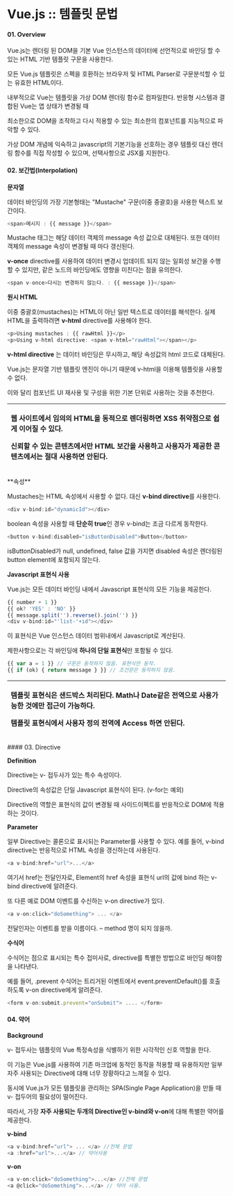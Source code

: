 # Vue.js :: 템플릿 문법

#### 01. Overview

Vue.js는 렌더링 된 DOM을 기본 Vue 인스턴스의 데이터에 선언적으로 바인딩 할 수 있는 HTML 기반 템플릿 구문을 사용한다.

모든 Vue.js 템플릿은 스펙을 호환하는 브라우저 및 HTML Parser로 구문분석할 수 있는 유효한 HTML이다.

내부적으로 Vue는 템플릿을 가상 DOM 렌더링 함수로 컴파일한다. 반응형 시스템과 결합된 Vue는 앱 상태가 변경될 때

최소한으로 DOM을 조작하고 다시 적용할 수 있는 최소한의 컴포넌트를 지능적으로 파악할 수 있다.

가상 DOM 개념에 익숙하고 javascript의 기본기능을 선호하는 경우 템플릿 대신 렌더링 함수를 직접 작성할 수 있으며, 선택사항으로 JSX를 지원한다.

#### 02. 보간법\(Interpolation\)

**문자열**

 데이터 바인딩의 가장 기본형태는 "Mustache"  구문\(이중 중괄호\)을 사용한 텍스트 보간이다.

```javascript
<span>메시지 : {{ message }}</span>
```

 Mustache 태그는 해당 데이터 객체의 message 속성 값으로 대체된다. 또한 데이터 객체의 message 속성이 변경될 때 마다 갱신된다.

 **v-once** directive를 사용하여 데이터 변경시 업데이트 되지 않는 일회성 보간을 수행할 수 있지만, 같은 노드의 바인딩에도 영향을 미친다는 점을 유의한다.

```javascript
<span v-once>다시는 변경하지 않는다. : {{ message }}</span>
```

**원시 HTML**

 이중 중괄호\(mustaches\)는 HTML이 아닌 일반 텍스트로 데이터를 해석한다. 실제 HTML을 출력하려면 **v-html** directive를 사용해야 한다.

```javascript
<p>Using mustaches : {{ rawHtml }}</p>
<p>Using v-html directive: <span v-html="rawHtml"></span></p>
```

 **v-html directive** 는 데이터 바인딩은 무시하고, 해당 속성값의 html 코드로 대체된다.

 Vue.js는 문자열 기반 템플릿 엔진이 아니기 때문에 v-html을 이용해 템플릿을 사용할 수 없다.

 이와 달리 컴포넌트 UI 재사용 및 구성을 위한 기본 단위로 사용하는 것을 추천한다.

<table>
  <thead>
    <tr>
      <th style="text-align:left">
        <p>&#xC6F9; &#xC0AC;&#xC774;&#xD2B8;&#xC5D0;&#xC11C; &#xC784;&#xC758;&#xC758;
          HTML&#xC744; &#xB3D9;&#xC801;&#xC73C;&#xB85C; &#xB80C;&#xB354;&#xB9C1;&#xD558;&#xBA74;
          XSS &#xCDE8;&#xC57D;&#xC810;&#xC73C;&#xB85C; &#xC27D;&#xAC8C; &#xC774;&#xC5B4;&#xC9C8;
          &#xC218; &#xC788;&#xB2E4;.</p>
        <p>&#xC2E0;&#xB8B0;&#xD560; &#xC218; &#xC788;&#xB294; &#xCF58;&#xD150;&#xCE20;&#xC5D0;&#xC11C;&#xB9CC;
          HTML &#xBCF4;&#xAC04;&#xC744; &#xC0AC;&#xC6A9;&#xD558;&#xACE0; &#xC0AC;&#xC6A9;&#xC790;&#xAC00;
          &#xC81C;&#xACF5;&#xD55C; &#xCF58;&#xD150;&#xCE20;&#xC5D0;&#xC11C;&#xB294;
          &#xC808;&#xB300; &#xC0AC;&#xC6A9;&#xD558;&#xBA74; &#xC548;&#xB41C;&#xB2E4;.</p>
      </th>
    </tr>
  </thead>
  <tbody></tbody>
</table>**속성**

 Mustaches는 HTML 속성에서 사용할 수 없다. 대신 **v-bind directive**를 사용한다.

```javascript
<div v-bind:id="dynamicId"></div>
```

 boolean 속성을 사용할 때 **단순히 true**인 경우 v-bind는 조금 다르게 동작한다.

```javascript
<button v-bind:disabled="isButtonDisabled">Button</button>
```

 isButtonDisabled가 null, undefined, false 값을 가지면 disabled 속성은 렌더링된 button element에 포함되지 않는다.

**Javascript 표현식 사용**

 Vue.js는 모든 데이터 바인딩 내에서 Javascript 표현식의 모든 기능을 제공한다.

```javascript
{{ number + 1 }}
{{ ok? 'YES' : 'NO' }}
{{ message.split('').reverse().join('') }}
<div v-bind:id="'list-'+id"></div>
```

 이 표현식은 Vue 인스턴스 데이터 범위내에서 Javascript로 계산된다.

 제한사항으로는 각 바인딩에 **하나의 단일 표현식**만 포함될 수 있다.

```javascript
{{ var a = 1 }} // 구문은 동작하지 않음. 표현식만 동작.
{{ if (ok) { return message } }} // 조건문은 동작하지 않음.
```

<table>
  <thead>
    <tr>
      <th style="text-align:left">
        <p>&#xD15C;&#xD50C;&#xB9BF; &#xD45C;&#xD604;&#xC2DD;&#xC740; &#xC0CC;&#xB4DC;&#xBC15;&#xC2A4;
          &#xCC98;&#xB9AC;&#xB41C;&#xB2E4;. Math&#xB098; Date&#xAC19;&#xC740; &#xC804;&#xC5ED;&#xC73C;&#xB85C;
          &#xC0AC;&#xC6A9;&#xAC00;&#xB2A5;&#xD55C; &#xAC83;&#xC5D0;&#xB9CC; &#xC811;&#xADFC;&#xC774;
          &#xAC00;&#xB2A5;&#xD558;&#xB2E4;.</p>
        <p>&#xD15C;&#xD50C;&#xB9BF; &#xD45C;&#xD604;&#xC2DD;&#xC5D0;&#xC11C; &#xC0AC;&#xC6A9;&#xC790;
          &#xC815;&#xC758; &#xC804;&#xC5ED;&#xC5D0; Access &#xD558;&#xBA74; &#xC548;&#xB41C;&#xB2E4;.</p>
      </th>
    </tr>
  </thead>
  <tbody></tbody>
</table>#### 03. Directive

**Definition**

 Directive는 v- 접두사가 있는 특수 속성이다.

 Directive의 속성값은 단일 Javascript 표현식이 된다. \(v-for는 예외\)

 Directive의 역할은 표현식의 값이 변경될 때 사이드이펙트를 반응적으로 DOM에 적용하는 것이다.

**Parameter**

 일부 Directive는 콜론으로 표시되는 Parameter를 사용할 수 있다. 예를 들어, v-bind directive는 반응적으로 HTML 속성을 갱신하는데 사용된다.

```javascript
<a v-bind:href="url">...</a>
```

 여기서 href는 전달인자로, Element의 href 속성을 표현식 url의 값에 bind 하는 v-bind directive에 알려준다.

 또 다른 예로 DOM 이벤트를 수신하는 v-on directive가 있다.

```javascript
<a v-on:click="doSomething"> ... </a>
```

 전달인자는 이벤트를 받을 이름이다. – method 명이 되지 않을까.

**수식어**

 수식어는 점으로 표시되는 특수 접미사로, directive를 특별한 방법으로 바인딩 해야함을 나타낸다.

 예를 들어, .prevent 수식어는 트리거된 이벤트에서 event.preventDefault\(\)를 호출하도록 v-on directive에게 알려준다.

```javascript
<form v-on:submit.prevent="onSubmit"> .... </form>
```

#### 04. 약어

**Background**

 v- 접두사는 템플릿의 Vue 특정속성을 식별하기 위한 시각적인 신호 역할을 한다. 

 이 기능은 Vue.js를 사용하여 기존 마크업에 동적인 동작을 적용할 때 유용하지만 일부 자주 사용되는 Directive에 대해 너무 장황하다고 느껴질 수 있다.

 동시에 Vue.js가 모든 템플릿을 관리하는 SPA\(Single Page Application\)을 만들 때 v- 접두어의 필요성이 떨어진다.

 따라서, 가장 **자주 사용되는 두개의 Directive인 v-bind와 v-on**에 대해 특별한 약어를 제공한다.

**v-bind**

```javascript
<a v-bind:href="url"> ... </a> //전체 문법
<a :href="url">...</a> // 약어사용
```

**v-on**

```javascript
<a v-on:click="doSomething">...</a> //전체 문법
<a @click="doSomething">...</a> // 약어 사용.
```

